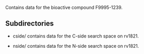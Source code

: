 Contains data for the bioactive compound F9995-1239.

## Subdirectories

- cside/ contains data for the C-side search space on rv1821.

- nside/ contains data for the N-side search space on rv1821.

